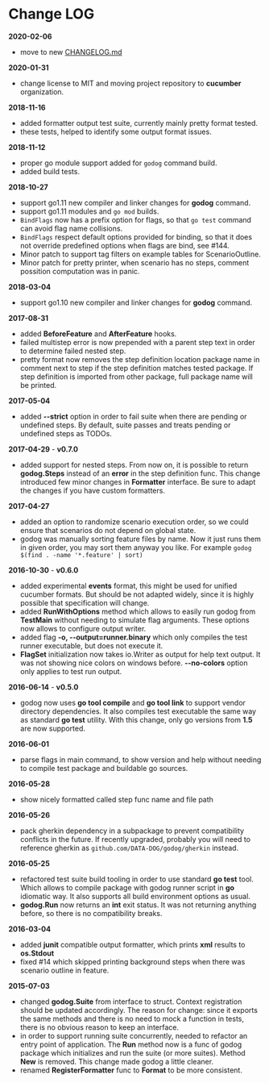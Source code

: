 # Change LOG

**2020-02-06**
- move to new [CHANGELOG.md](CHANGELOG.md)

**2020-01-31**
- change license to MIT and moving project repository to **cucumber**
  organization.

**2018-11-16**
- added formatter output test suite, currently mainly pretty format
  tested.
- these tests, helped to identify some output format issues.

**2018-11-12**
- proper go module support added for `godog` command build.
- added build tests.

**2018-10-27**
- support go1.11 new compiler and linker changes for **godog** command.
- support go1.11 modules and `go mod` builds.
- `BindFlags` now has a prefix option for flags, so that `go test` command
  can avoid flag name collisions.
- `BindFlags` respect default options provided for binding, so that it
  does not override predefined options when flags are bind, see #144.
- Minor patch to support tag filters on example tables for
  ScenarioOutline.
- Minor patch for pretty printer, when scenario has no steps, comment
  possition computation was in panic.

**2018-03-04**
- support go1.10 new compiler and linker changes for **godog** command.

**2017-08-31**
- added **BeforeFeature** and **AfterFeature** hooks.
- failed multistep error is now prepended with a parent step text in order
  to determine failed nested step.
- pretty format now removes the step definition location package name in
  comment next to step if the step definition matches tested package. If
  step definition is imported from other package, full package name will
  be printed.

**2017-05-04**
- added **--strict** option in order to fail suite when there are pending
  or undefined steps. By default, suite passes and treats pending or
  undefined steps as TODOs.

**2017-04-29** - **v0.7.0**
- added support for nested steps. From now on, it is possible to return
  **godog.Steps** instead of an **error** in the step definition func.
  This change introduced few minor changes in **Formatter** interface. Be
  sure to adapt the changes if you have custom formatters.

**2017-04-27**
- added an option to randomize scenario execution order, so we could
  ensure that scenarios do not depend on global state.
- godog was manually sorting feature files by name. Now it just runs them
  in given order, you may sort them anyway you like. For example `godog
  $(find . -name '*.feature' | sort)`

**2016-10-30** - **v0.6.0**
- added experimental **events** format, this might be used for unified
  cucumber formats. But should be not adapted widely, since it is highly
  possible that specification will change.
- added **RunWithOptions** method which allows to easily run godog from
  **TestMain** without needing to simulate flag arguments. These options
  now allows to configure output writer.
- added flag **-o, --output=runner.binary** which only compiles the test
  runner executable, but does not execute it.
- **FlagSet** initialization now takes io.Writer as output for help text
  output. It was not showing nice colors on windows before.
  **--no-colors** option only applies to test run output.

**2016-06-14** - **v0.5.0**
- godog now uses **go tool compile** and **go tool link** to support
  vendor directory dependencies. It also compiles test executable the same
  way as standard **go test** utility. With this change, only go
  versions from **1.5** are now supported.

**2016-06-01**
- parse flags in main command, to show version and help without needing
  to compile test package and buildable go sources.

**2016-05-28**
- show nicely formatted called step func name and file path

**2016-05-26**
- pack gherkin dependency in a subpackage to prevent compatibility
  conflicts in the future. If recently upgraded, probably you will need to
  reference gherkin as `github.com/DATA-DOG/godog/gherkin` instead.

**2016-05-25**
- refactored test suite build tooling in order to use standard **go test**
  tool. Which allows to compile package with godog runner script in **go**
  idiomatic way. It also supports all build environment options as usual.
- **godog.Run** now returns an **int** exit status. It was not returning
  anything before, so there is no compatibility breaks.

**2016-03-04**
- added **junit** compatible output formatter, which prints **xml**
  results to **os.Stdout**
- fixed #14 which skipped printing background steps when there was
  scenario outline in feature.

**2015-07-03**
- changed **godog.Suite** from interface to struct. Context registration should be updated accordingly. The reason
for change: since it exports the same methods and there is no need to mock a function in tests, there is no
obvious reason to keep an interface.
- in order to support running suite concurrently, needed to refactor an entry point of application. The **Run** method
now is a func of godog package which initializes and run the suite (or more suites). Method **New** is removed. This
change made godog a little cleaner.
- renamed **RegisterFormatter** func to **Format** to be more consistent.

